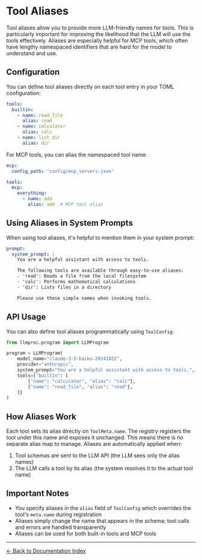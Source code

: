 # Tool Aliases

Tool aliases allow you to provide more LLM-friendly names for tools. This is particularly important for improving the likelihood that the LLM will use the tools effectively. Aliases are especially helpful for MCP tools, which often have lengthy namespaced identifiers that are hard for the model to understand and use.

## Configuration

You can define tool aliases directly on each tool entry in your TOML configuration:

```yaml
tools:
  builtin:
    - name: read_file
      alias: read
    - name: calculator
      alias: calc
    - name: list_dir
      alias: dir
```

For MCP tools, you can alias the namespaced tool name:

```yaml
mcp:
  config_path: "config/mcp_servers.json"

tools:
  mcp:
    everything:
      - name: add
        alias: add  # MCP tool alias
```

## Using Aliases in System Prompts

When using tool aliases, it's helpful to mention them in your system prompt:

```yaml
prompt:
  system_prompt: |
    You are a helpful assistant with access to tools.

    The following tools are available through easy-to-use aliases:
    - 'read': Reads a file from the local filesystem
    - 'calc': Performs mathematical calculations
    - 'dir': Lists files in a directory

    Please use these simple names when invoking tools.
```

## API Usage

You can also define tool aliases programmatically using `ToolConfig`:

```python
from llmproc.program import LLMProgram

program = LLMProgram(
    model_name="claude-3-5-haiku-20241022",
    provider="anthropic",
    system_prompt="You are a helpful assistant with access to tools.",
    tools={"builtin": [
        {"name": "calculator", "alias": "calc"},
        {"name": "read_file", "alias": "read"},
    ]}
)
```

## How Aliases Work

Each tool sets its alias directly on ``ToolMeta.name``. The registry registers
the tool under this name and exposes it unchanged. This means there is no
separate alias map to manage. Aliases are automatically applied when:

1. Tool schemas are sent to the LLM API (the LLM sees only the alias names)
2. The LLM calls a tool by its alias (the system resolves it to the actual tool name)

## Important Notes

- You specify aliases in the `alias` field of ``ToolConfig`` which overrides the
  tool's ``meta.name`` during registration
- Aliases simply change the name that appears in the schema; tool calls and errors are handled transparently
- Aliases can be used for both built-in tools and MCP tools


---
[← Back to Documentation Index](index.md)
